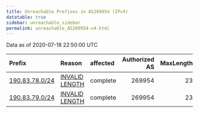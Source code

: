 ```yaml
---
title: Unreachable Prefixes in AS269954 (IPv4)
datatable: true
sidebar: unreachable_sidebar
permalink: unreachable_AS269954-v4.html
---
```


Data as of 2020-07-18 22:50:00 UTC


<div class="datatable-begin"></div>

| Prefix                                                 | Reason                                                                                                    | affected   |   Authorized AS |   MaxLength | Anchor                                         |   unreachable /24s |
|:-------------------------------------------------------|:----------------------------------------------------------------------------------------------------------|:-----------|----------------:|------------:|:-----------------------------------------------|-------------------:|
| [190.83.78.0/24](https://stat.ripe.net/190.83.78.0/24) | [INVALID LENGTH](https://rpki-validator.ripe.net/announcement-preview?asn=AS269954&prefix=190.83.78.0/24) | complete   |          269954 |          23 | [LACNIC](unreachable_LACNIC_RPKI_Root-v4.html) |                  1 |
| [190.83.79.0/24](https://stat.ripe.net/190.83.79.0/24) | [INVALID LENGTH](https://rpki-validator.ripe.net/announcement-preview?asn=AS269954&prefix=190.83.79.0/24) | complete   |          269954 |          23 | [LACNIC](unreachable_LACNIC_RPKI_Root-v4.html) |                  1 |

<div class="datatable-end"></div>